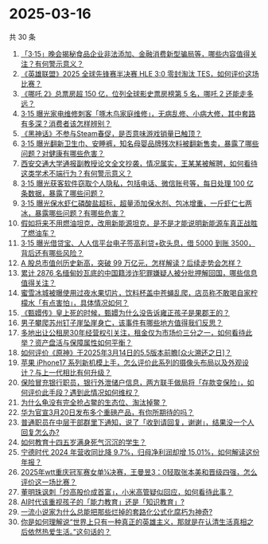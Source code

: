 # 2025-03-16

共 30 条

<!-- BEGIN -->
<!-- 最后更新时间 Sun Mar 16 2025 00:21:34 GMT+0800 (China Standard Time) -->

1. [「3·15」晚会揭秘食品企业非法添加、金融消费新型骗局等，哪些内容值得关注？有何警示意义？](https://www.zhihu.com/question/14908098259)
1. [《英雄联盟》2025 全球先锋赛半决赛 HLE 3:0 零封淘汰 TES，如何评价这场比赛？](https://www.zhihu.com/question/15031912827)
1. [《哪吒 2》总票房超 150 亿，位列全球影史票房榜第 5 名，哪吒 2 还能走多远？](https://www.zhihu.com/question/14972509361)
1. [3·15 曝光家电维修刺客「啄木鸟家庭维修」，无病乱修、小病大修，其中套路有多深？消费者该怎样辨别？](https://www.zhihu.com/question/15045828349)
1. [《黑神话》不参与Steam春促，是否意味游戏销量已触顶？](https://www.zhihu.com/question/14988925170)
1. [3·15 曝光翻新卫生巾、安睡裤，知名母婴品牌残次料被翻新售卖，暴露了哪些问题？对健康有哪些危害？](https://www.zhihu.com/question/15045824802)
1. [西安交通大学通报副教授论文全文抄袭，情况属实，王某某被解聘，如何看待这类学术不端行为？有何警示意义？](https://www.zhihu.com/question/14986819666)
1. [3·15 曝光获客软件窃取个人隐私，包括电话、微信账号等，每日处理 100 亿条数据，暴露了哪些问题？](https://www.zhihu.com/question/15051524939)
1. [3·15 曝光保水虾仁磷酸盐超标，超量添加保水剂、包冰增重，一斤虾仁七两冰，暴露哪些问题？有哪些危害？](https://www.zhihu.com/question/15048983895)
1. [假如将来不用燃油坦克，改用新能源坦克，是不是才能说明新能源车真正战胜了燃油车？](https://www.zhihu.com/question/14605991581)
1. [3·15 曝光借贷宝、人人信平台电子签高利贷+砍头息，借 5000 到账 3500，背后还有哪些风险？](https://www.zhihu.com/question/15050989960)
1. [A 股总市值创历史新高，突破 99 万亿元，怎样解读？后续走势会怎样？](https://www.zhihu.com/question/14962755599)
1. [累计 2876 名缅甸妙瓦底的中国籍涉诈犯罪嫌疑人被分批押解回国，哪些信息值得关注？](https://www.zhihu.com/question/14981774829)
1. [蜜雪冰城被曝使用过夜水果切片，饮料杯盖中苍蝇乱爬，店员称不敢喝自家柠檬水「有点害怕」，具体情况如何？](https://www.zhihu.com/question/14966285810)
1. [《甄嬛传》皇上死的时候，甄嬛为什么没告诉雍正孩子是果郡王的？](https://www.zhihu.com/question/26677763)
1. [男子攀爬苏州钉子崖坠崖身亡，该事件有哪些地方值得我们反思？](https://www.zhihu.com/question/14776192235)
1. [多地出让公租房30年经营权引关注，租金仅为市场价三分之一，如何看待此举？资产盘活与保障属性如何平衡？](https://www.zhihu.com/question/15001962719)
1. [如何评价《原神》于2025年3月14日的5.5版本前瞻[众火溯还之日]？](https://www.zhihu.com/question/14970112748)
1. [苹果 iPhone17 系列新机模上手，怎么评价此系列的摄像头布局以及外观设计？与上一代相比有何升级？](https://www.zhihu.com/question/14593203755)
1. [保险冒充银行职员，银行外泄储户信息，两方联手做局将「存款变保险」，如何评价此手段？遇到此情况如何维权？](https://www.zhihu.com/question/15001891070)
1. [为什么龟没有完全抢占鳖的生态位、淘汰掉鳖？](https://www.zhihu.com/question/11925442347)
1. [华为官宣3月20日发布多个重磅产品，有你所期待的吗？](https://www.zhihu.com/question/14882106912)
1. [普通职员在中层干部群里下通知，说了「收到请回复，谢谢」，结果没一个人回复怎么办?](https://www.zhihu.com/question/595526596)
1. [如何教育十四五岁满身死气沉沉的学生？](https://www.zhihu.com/question/14323683509)
1. [宁德时代 2024 年营收同比降 9.7%，归母净利润却增 15.01%，如何解读这份年报？](https://www.zhihu.com/question/14997552981)
1. [2025年wtt重庆冠军赛女单¼决赛，王曼昱3：0轻取张本美和晋级四强，怎么评价这一场比赛？](https://www.zhihu.com/question/15041878160)
1. [董明珠讽刺「炒高股价成首富」，小米高管疑似回应，如何看待此事？](https://www.zhihu.com/question/14946902526)
1. [AI时代该重视孩子的「能力教育」还是「知识教育」?](https://www.zhihu.com/question/14140538924)
1. [一流小说家为什么总能把那些烂掉的套路化公式化腐朽为神奇?](https://www.zhihu.com/question/14083288691)
1. [你是如何理解说“世界上只有一种真正的英雄主义，那就是在认清生活真相之后依然热爱生活。”​这句话的？](https://www.zhihu.com/question/444692833)

<!-- END -->
